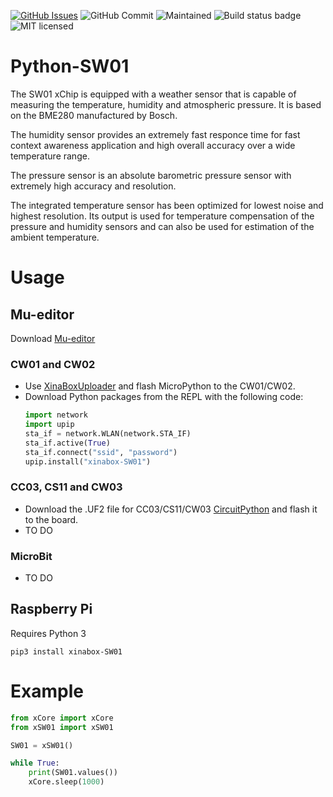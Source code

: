 [![GitHub Issues](https://img.shields.io/github/issues/xinabox/Python-SW01.svg)](https://github.com/xinabox/Python-SW01/issues)
![GitHub Commit](https://img.shields.io/github/last-commit/xinabox/Python-SW01)
![Maintained](https://img.shields.io/maintenance/yes/2020)
![Build status badge](https://github.com/xinabox/Python-SW01/workflows/Python/badge.svg)
![MIT licensed](https://img.shields.io/badge/license-MIT-blue.svg)

# Python-SW01

The SW01 xChip is equipped with a weather sensor that is capable of measuring the temperature, humidity and atmospheric pressure. It is based on the BME280 manufactured by Bosch.

The humidity sensor provides an extremely fast responce time for fast context awareness application and high overall accuracy over a wide temperature range.

The pressure sensor is an absolute barometric pressure sensor with extremely high accuracy and resolution.

The integrated temperature sensor has been optimized for lowest noise and highest resolution. Its output is used for temperature compensation of the pressure and humidity sensors and can also be used for estimation of the ambient temperature.

# Usage

## Mu-editor
Download [Mu-editor](https://github.com/xinabox/mu-editor/releases/tag/v1.1.0a2)

### CW01 and CW02
- Use [XinaBoxUploader](https://github.com/xinabox/XinaBoxUploader/releases/latest) and flash MicroPython to the CW01/CW02.
- Download Python packages from the REPL with the following code:
    ```python
    import network
    import upip
    sta_if = network.WLAN(network.STA_IF)
    sta_if.active(True)
    sta_if.connect("ssid", "password")
    upip.install("xinabox-SW01")
    ```

### CC03, CS11 and CW03
- Download the .UF2 file for CC03/CS11/CW03 [CircuitPython](https://circuitpython.org/board/xinabox_cs11/) and flash it to the board.
- TO DO

### MicroBit
- TO DO

## Raspberry Pi

Requires Python 3
```
pip3 install xinabox-SW01
```

# Example
```python
from xCore import xCore
from xSW01 import xSW01

SW01 = xSW01()

while True:
    print(SW01.values())
    xCore.sleep(1000)
```